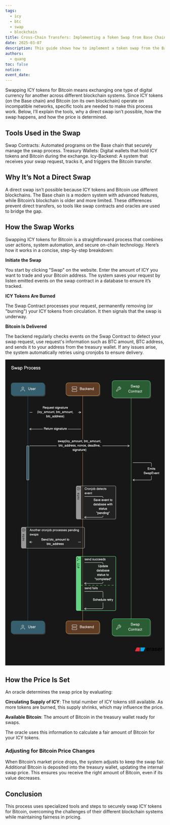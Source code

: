 ```yaml
---
tags:
  - icy
  - btc
  - swap
  - blockchain
title: Cross-Chain Transfers: Implementing a Token Swap from Base Chain to Bitcoin
date: 2025-03-07
description: This guide shows how to implement a token swap from the Base Chain to Bitcoin.
authors:
  - quang
toc: false
notice:
event_date:
---
```


Swapping ICY tokens for Bitcoin means exchanging one type of digital currency for another across different blockchain systems. Since ICY tokens (on the Base chain) and Bitcoin (on its own blockchain) operate on incompatible networks, specific tools are needed to make this process work. Below, I’ll explain the tools, why a direct swap isn’t possible, how the swap happens, and how the price is determined.

## Tools Used in the Swap
Swap Contracts: Automated programs on the Base chain that securely manage the swap process.
Treasury Wallets: Digital wallets that hold ICY tokens and Bitcoin during the exchange.
Icy-Backend: A system that receives your swap request, tracks it, and triggers the Bitcoin transfer.

## Why It’s Not a Direct Swap
A direct swap isn’t possible because ICY tokens and Bitcoin use different blockchains. The Base chain is a modern system with advanced features, while Bitcoin’s blockchain is older and more limited. These differences prevent direct transfers, so tools like swap contracts and oracles are used to bridge the gap.

## How the Swap Works
Swapping ICY tokens for Bitcoin is a straightforward process that combines user actions, system automation, and secure on-chain technology. Here’s how it works in a concise, step-by-step breakdown:

**Initiate the Swap**

You start by clicking "Swap" on the website. Enter the amount of ICY you want to trade and your Bitcoin address. The system saves your request by listen emitted events on the swap contract in a database to ensure it’s tracked.

**ICY Tokens Are Burned**

The Swap Contract processes your request, permanently removing (or "burning") your ICY tokens from circulation. It then signals that the swap is underway.

**Bitcoin Is Delivered**

The backend regularly checks events on the Swap Contract to detect your swap request, use request's information such as BTC amount, BTC address, and sends it to your address from the treasury wallet. If any issues arise, the system automatically retries using cronjobs to ensure delivery.

![alt text](assets/cross-chain-transfers-implementing-a-token-swap-from-base-chain-to-bitcoin-1.png)

## How the Price Is Set
An oracle determines the swap price by evaluating:

**Circulating Supply of ICY**: The total number of ICY tokens still available. As more tokens are burned, this supply shrinks, which may influence the price.

**Available Bitcoin**: The amount of Bitcoin in the treasury wallet ready for swaps.

The oracle uses this information to calculate a fair amount of Bitcoin for your ICY tokens.

### Adjusting for Bitcoin Price Changes
When Bitcoin’s market price drops, the system adjusts to keep the swap fair. Additional Bitcoin is deposited into the treasury wallet, updating the internal swap price. This ensures you receive the right amount of Bitcoin, even if its value decreases.

## Conclusion
This process uses specialized tools and steps to securely swap ICY tokens for Bitcoin, overcoming the challenges of their different blockchain systems while maintaining fairness in pricing.